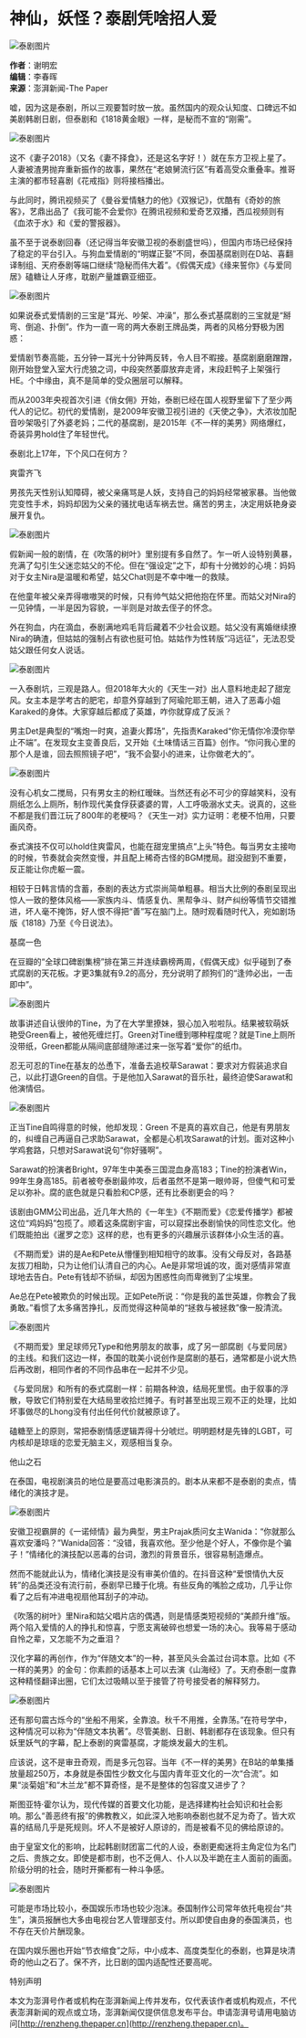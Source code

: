 # 神仙，妖怪？泰剧凭啥招人爱

![泰剧图片](https://image.thepaper.cn/publish/interaction/image/3/215/173.jpg)

**作者**：谢明宏  
**编辑**：李春晖  
**来源**：澎湃新闻-The Paper  

嘘，因为这是泰剧，所以三观要暂时放一放。虽然国内的观众认知度、口碑远不如美剧韩剧日剧，但泰剧和《1818黄金眼》一样，是秘而不宣的“刚需”。

![泰剧图片](https://imagepphcloud.thepaper.cn/pph/image/56/833/700.jpg)

这不《妻子2018》（又名《妻不择食》，还是这名字好！）就在东方卫视上星了。人妻被渣男抛弃重新振作的故事，果然在“老娘舅流行区”有着高受众重叠率。推哥主演的都市轻喜剧《花戒指》则将接档播出。

与此同时，腾讯视频买了《曼谷爱情魅力的他》《双猴记》，优酷有《奇妙的旅客》，艺鼎出品了《我可能不会爱你》在腾讯视频和爱奇艺双播，西瓜视频则有《血浓于水》和《爱的警报器》。

虽不至于说泰剧回春（还记得当年安徽卫视的泰剧盛世吗），但国内市场已经保持了稳定的平台引入。与狗血爱情剧的“明媒正娶”不同，泰国基腐剧则在D站、喜翻译制组、天府泰剧等端口继续“隐秘而伟大着”。《假偶天成》《缘来誓你》《与爱同居》磕糖让人牙疼，耽剧产量雄霸亚细亚。

![泰剧图片](https://imagepphcloud.thepaper.cn/pph/image/56/833/701.jpg)

如果说泰式爱情剧的三宝是“耳光、吵架、冲澡”，那么泰式基腐剧的三宝就是“掰弯、倒追、扑倒”。作为一直一弯的两大泰剧王牌品类，两者的风格分野极为困惑：

爱情剧节奏高能，五分钟一耳光十分钟两反转，令人目不暇接。基腐剧磨磨蹭蹭，刚开始登堂入室大行虎狼之词，中段突然萎靡放弃走肾，末段赶鸭子上架强行HE。个中缘由，真不是简单的受众圈层可以解释。

而从2003年央视首次引进《俏女佣》开始，泰剧已经在国人视野里留下了至少两代人的记忆。初代的爱情剧，是2009年安徽卫视引进的《天使之争》，大浓妆加配音吵架吸引了外婆老妈；二代的基腐剧，是2015年《不一样的美男》网络爆红，奇装异男hold住了年轻世代。

泰剧北上17年，下个风口在何方？

爽雷齐飞

男孩先天性别认知障碍，被父亲痛骂是人妖，支持自己的妈妈经常被家暴。当他做完变性手术，妈妈却因为父亲的骚扰电话车祸去世。痛苦的男主，决定用妖艳身姿展开复仇。

![泰剧图片](https://imagepphcloud.thepaper.cn/pph/image/56/833/703.jpg)

假新闻一般的剧情，在《吹落的树叶》里别提有多自然了。乍一听人设特别黄暴，充满了勾引生父迷恋姑父的不伦。但在“强设定”之下，却有十分微妙的心境：妈妈对于女主Nira是温暖和希望，姑父Chat则是不幸中唯一的救赎。

在他童年被父亲弄得嗷嗷哭的时候，只有帅气姑父把他抱在怀里。而姑父对Nira的一见钟情，一半是因为容貌，一半则是对故去侄子的怀念。

外在狗血，内在滴血，泰剧满地鸡毛背后藏着不少社会议题。姑父没有离婚继续撩Nira的确渣，但姑姑的强制占有欲也挺可怕。姑姑作为性转版“冯远征”，无法忍受姑父跟任何女人说话。

![泰剧图片](https://imagepphcloud.thepaper.cn/pph/image/56/833/704.jpg)

一入泰剧坑，三观是路人。但2018年大火的《天生一对》出人意料地走起了甜宠风。女主本是学考古的肥宅，却意外穿越到了阿瑜陀耶王朝，进入了恶毒小姐Karaked的身体。大家穿越后都成了英雄，咋你就穿成了反派？

男主Det是典型的“嘴炮一时爽，追妻火葬场”，先指责Karaked“你无情你冷漠你举止不端”。在发现女主变善良后，又开始《土味情话三百篇》创作。“你问我心里的那个人是谁，回去照照镜子吧”，“我不会娶小的进来，让你做老大的”。

![泰剧图片](https://imagepphcloud.thepaper.cn/pph/image/56/833/705.jpg)

没有心机女二搅局，只有男女主的粉红暧昧。当然还有必不可少的穿越笑料，没有厕纸怎么上厕所，制作现代美食俘获婆婆的胃，人工呼吸溺水丈夫。说真的，这些不都是我们晋江玩了800年的老梗吗？《天生一对》实力证明：老梗不怕用，只要画风奇。

泰式演技不仅可以hold住爽雷风，也能在甜宠里搞点“上头”特色。每当男女主接吻的时候，节奏就会突然变慢，并且配上稀奇古怪的BGM搅局。甜没甜到不重要，反正能让你虎躯一震。

相较于日韩言情的含蓄，泰剧的表达方式崇尚简单粗暴。相当大比例的泰剧呈现出惊人一致的整体风格——家族内斗、情感复仇、黑帮争斗、财产纠纷等情节交错推进，坏人毫不掩饰，好人恨不得把“善”写在脑门上。随时观看随时代入，宛如剧场版《1818》乃至《今日说法》。

基腐一色

在豆瓣的“全球口碑剧集榜”排在第三并连续霸榜两周，《假偶天成》似乎碰到了泰式腐剧的天花板。才更3集就有9.2的高分，充分说明了颜狗们的“逢帅必出，一击即中”。

![泰剧图片](https://imagepphcloud.thepaper.cn/pph/image/56/833/707.jpg)

故事讲述自认很帅的Tine，为了在大学里撩妹，狠心加入啦啦队。结果被软萌妖艳受Green看上，被他死缠烂打。Green对Tine缠到哪种程度呢？就是Tine上厕所没带纸，Green都能从隔间底部缝隙递过来一张写着“爱你”的纸巾。

忍无可忍的Tine在基友的怂恿下，准备去追校草Sarawat：要求对方假装追求自己，以此打退Green的自信。于是他加入Sarawat的音乐社，最终迫使Sarawat和他演情侣。

![泰剧图片](https://imagepphcloud.thepaper.cn/pph/image/56/833/708.jpg)

正当Tine自鸣得意的时候，他却发现：Green 不是真的喜欢自己，他是有男朋友的，纠缠自己再逼自己求助Sarawat，全都是心机攻Sarawat的计划。面对这种小学鸡套路，只想对Sarawat说句“你好骚啊”。

Sarawat的扮演者Bright，97年生中美泰三国混血身高183；Tine的扮演者Win，99年生身高185。前者被夸泰剧最帅攻，后者虽然不是第一眼帅哥，但傻气和可爱足以弥补。腐的底色就是只看脸和CP感，还有比泰剧更会的吗？

该剧由GMM公司出品，近几年大热的《一年生》《不期而爱》《恋爱传播学》都被这位“鸡妈妈”包揽了。顺着这条腐剧宇宙，可以窥探出泰剧愉快的同性恋文化。他们既能拍出《暹罗之恋》这样的悲，也有更多的兴趣展示该群体小众生活的喜。

《不期而爱》讲的是Ae和Pete从懵懂到相知相守的故事。没有父母反对，各路基友拔刀相助，只为让他们认清自己的内心。Ae是非常坦诚的攻，面对感情非常直球地去告白。Pete有钱却不骄纵，却因为困惑性向而卑微到了尘埃里。

Ae总在Pete被欺负的时候出现。正如Pete所说：“你是我的盖世英雄，你教会了我勇敢。”看惯了太多痛苦挣扎，反而觉得这种简单的“拯救与被拯救”像一股清流。

![泰剧图片](https://imagepphcloud.thepaper.cn/pph/image/56/833/709.jpg)

《不期而爱》里足球师兄Type和他男朋友的故事，成了另一部腐剧《与爱同居》的主线。和我们这边一样，泰国的耽美小说创作是腐剧的基石，通常都是小说大热后再改剧，相同作者的不同作品串在一起并不少见。

《与爱同居》和所有的泰式腐剧一样：前期各种浪，结局死里慌。由于叙事的浮散，导致它们特别爱在大结局里收拾烂摊子。有时甚至出现三观不正的处理，比如坏事做尽的Lhong没有付出任何代价就被原谅了。

磕糖至上的原则，常把泰剧情感逻辑弄得十分唬烂。明明题材是先锋的LGBT，可内核却是琼瑶的恋爱无脑主义，观感相当复杂。

他山之石

在泰国，电视剧演员的地位是要高过电影演员的。剧本从来都不是泰剧的卖点，情绪化的演技才是。

![泰剧图片](https://imagepphcloud.thepaper.cn/pph/image/56/833/711.jpg)

安徽卫视霸屏的《一诺倾情》最为典型，男主Prajak质问女主Wanida：“你就那么喜欢安潘吗？”Wanida回答：“没错，我喜欢他。至少他是个好人，不像你是个骗子！”情绪化的演技配以恶毒的台词，激烈的背景音乐，很容易制造爆点。

然而不能就此认为，情绪化演技是没有审美价值的。在抖音这种“爱恨情仇大反转”的品类还没有流行前，泰剧早已臻于化境。有些反角的嘴脸之成功，几乎让你看了之后有冲进电视扇他耳刮子的冲动。

《吹落的树叶》里Nira和姑父唱片店的偶遇，则是情感类短视频的“美颜升维”版。两个陷入爱情的人的挣扎和惊喜，宁愿支离破碎也想爱一场的决心。我等易于感动自怜之辈，又怎能不为之垂泪？

汉化字幕的再创作，作为“伴随文本”的一种，甚至风头会盖过台词本意。比如《不一样的美男》的金句：你素颜的话基本上可以去演《山海经》了。天府泰剧一度靠这种精怪翻译出圈，它们太过吸睛以至于接管了符号接受者的解释努力。

![泰剧图片](https://imagepphcloud.thepaper.cn/pph/image/56/833/712.jpg)

还有那句震古烁今的“坐船不用桨，全靠浪。秋千不用推，全靠荡。”在符号学中，这种情况可以称为“伴随文本执著”。尽管美剧、日剧、韩剧都存在该现象。但只有妖里妖气的字幕，配上泰剧的爽雷基腐，才能焕发最大的生机。

应该说，这不是审丑奇观，而是多元包容。当年《不一样的美男》在B站的单集播放量超250万，本身就是泰国性少数文化与国内青年亚文化的一次“合流”。如果“淡菊姐”和“木兰龙”都不算奇怪，是不是整体的包容度又进步了？

斯图亚特·霍尔认为，现代传媒的首要文化功能，是选择建构社会知识和社会影响。那么“善恶终有报”的佛教教义，如此深入地影响泰剧也就不足为奇了。皆大欢喜的结局几乎是死规则。坏人不是被好人原谅的，而是被看不见的佛给原谅的。

由于皇室文化的影响，比起韩剧财团富二代的人设，泰剧更痴迷将主角定位为名门之后、贵族之女。即使是都市剧，也不乏佣人、仆人以及半跪在主人面前的画面。阶级分明的社会，随时开撕都有一种斗争感。

![泰剧图片](https://imagepphcloud.thepaper.cn/pph/image/56/833/713.jpg)

可能是市场比较小，泰国娱乐市场也较少泡沫。泰国制作公司常年依托电视台“共生”，演员报酬也大多由电视台艺人管理部支付。所以即使自由身的泰国演员，也不存在天价片酬现象。

在国内娱乐圈也开始“节衣缩食”之际，中小成本、高度类型化的泰剧，也算是块清奇的他山之石了。保不齐，比日剧的国内适配性还要高呢。

特别声明

本文为澎湃号作者或机构在澎湃新闻上传并发布，仅代表该作者或机构观点，不代表澎湃新闻的观点或立场，澎湃新闻仅提供信息发布平台。申请澎湃号请用电脑访问[http://renzheng.thepaper.cn](http://renzheng.thepaper.cn)。
<!-- tcd_original_link https://www.thepaper.cn/newsDetail_forward_6486287 -->
